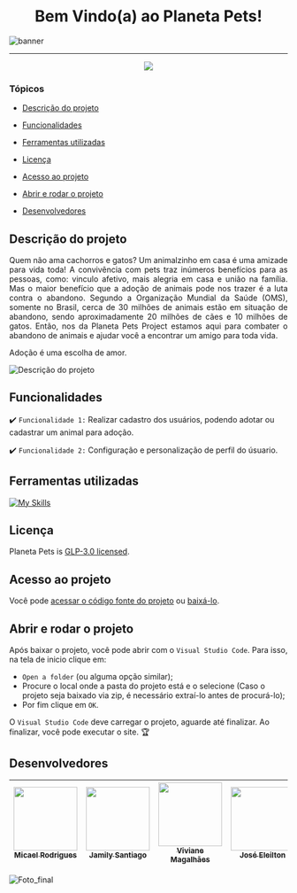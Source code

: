 <h1 align="center">
  Bem Vindo(a) ao Planeta Pets!
</h1>

![banner](https://ecosafepest.com/wp-content/uploads/2019/06/safe-for-pets-banner-1.jpg)

<hr>

<p align="center">
   <img src="http://img.shields.io/static/v1?label=STATUS&message=EM%20DESENVOLVIMENTO&color=RED&style=for-the-badge" />
</p>

### Tópicos 

- [Descrição do projeto](#descrição-do-projeto)

- [Funcionalidades](#funcionalidades)

- [Ferramentas utilizadas](#ferramentas-utilizadas)

- [Licença](#licença)

- [Acesso ao projeto](#acesso-ao-projeto)

- [Abrir e rodar o projeto](#abrir-e-rodar-o-projeto)

- [Desenvolvedores](#desenvolvedores)

## Descrição do projeto 

<p align="justify">
Quem não ama cachorros e gatos? Um animalzinho em casa é uma amizade para vida toda! A convivência com pets traz inúmeros benefícios para as pessoas, como: vinculo afetivo, mais alegria em casa e união na família. Mas o maior benefício que a adoção de animais pode nos trazer é a luta contra o abandono. Segundo a Organização Mundial da Saúde (OMS), somente no Brasil, cerca de 30 milhões de animais estão em situação de abandono, sendo aproximadamente 20 milhões de cães e 10 milhões de gatos. Então, nos da Planeta Pets Project estamos aqui para combater o abandono de animais e ajudar você a encontrar um amigo para toda vida.

Adoção é uma escolha de amor.

![Descrição do projeto](https://img.freepik.com/free-photo/front-view-beautiful-dog-with-copy-space_23-2148786562.jpg?w=2000)
</p>

## Funcionalidades

:heavy_check_mark: `Funcionalidade 1:` Realizar cadastro dos usuários, podendo adotar ou cadastrar um animal para adoção.

:heavy_check_mark: `Funcionalidade 2:` Configuração e personalização de perfil do úsuario.

<!--:heavy_check_mark: `Funcionalidade 3:` Sistema de FeedBack por curtidas nos posts.

:heavy_check_mark: `Funcionalidade 4:` Serviço de publicidade para empresas de viagens.-->


###

## Ferramentas utilizadas

[![My Skills](https://skills.thijs.gg/icons?i=react,vscode)](https://skills.thijs.gg)

###

## Licença

Planeta Pets is [GLP-3.0 licensed](./LICENSE.md).

## Acesso ao projeto

Você pode [acessar o código fonte do projeto](https://github.com/idev-company/SuaViagemProject) ou [baixá-lo](https://github.com/idev-company/SuaViagemProject/archive/refs/heads/main.zip).


## Abrir e rodar o projeto

Após baixar o projeto, você pode abrir com o `Visual Studio Code`. Para isso, na tela de inicio clique em:

- `Open a folder` (ou alguma opção similar);
- Procure o local onde a pasta do projeto está e o selecione (Caso o projeto seja baixado via zip, é necessário extraí-lo antes de procurá-lo);
- Por fim clique em `OK`.

O `Visual Studio Code` deve carregar o projeto, aguarde até finalizar. Ao finalizar, você pode executar o site. 🏆 

## Desenvolvedores
| [<img src="https://avatars.githubusercontent.com/u/114267498?v=4" width=115><br><sub>Micael Rodrigues</sub>](https://github.com/micael-rodrigues) |  [<img src="https://avatars.githubusercontent.com/u/81538817?v=4" width=115><br><sub>Jamily Santiago</sub>](https://github.com/jamilysantiago) |  [<img src="https://avatars.githubusercontent.com/u/81435303?v=4" width=115><br><sub>Viviane Magalhães</sub>](https://github.com/Viviane-Valente) | [<img src="https://avatars.githubusercontent.com/u/89037582?v=4" width=115><br><sub>José Eleilton</sub>](https://github.com/nilton404) | [<img src="https://avatars.githubusercontent.com/u/112650636?v=4" width=115><br><sub>Wanyo Castelo</sub>](https://github.com/WanyoPR)
|:---: | :---: | :---: | :---: | :---: 

![Foto_final]()
